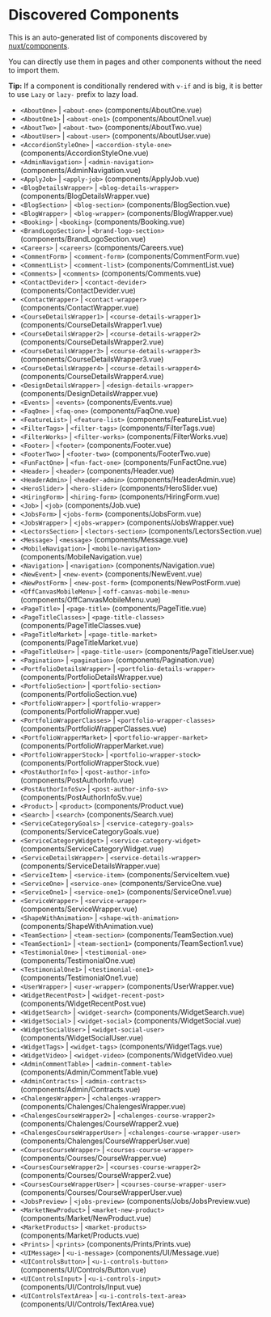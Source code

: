 # Discovered Components

This is an auto-generated list of components discovered by [nuxt/components](https://github.com/nuxt/components).

You can directly use them in pages and other components without the need to import them.

**Tip:** If a component is conditionally rendered with `v-if` and is big, it is better to use `Lazy` or `lazy-` prefix to lazy load.

- `<AboutOne>` | `<about-one>` (components/AboutOne.vue)
- `<AboutOne1>` | `<about-one1>` (components/AboutOne1.vue)
- `<AboutTwo>` | `<about-two>` (components/AboutTwo.vue)
- `<AboutUser>` | `<about-user>` (components/AboutUser.vue)
- `<AccordionStyleOne>` | `<accordion-style-one>` (components/AccordionStyleOne.vue)
- `<AdminNavigation>` | `<admin-navigation>` (components/AdminNavigation.vue)
- `<ApplyJob>` | `<apply-job>` (components/ApplyJob.vue)
- `<BlogDetailsWrapper>` | `<blog-details-wrapper>` (components/BlogDetailsWrapper.vue)
- `<BlogSection>` | `<blog-section>` (components/BlogSection.vue)
- `<BlogWrapper>` | `<blog-wrapper>` (components/BlogWrapper.vue)
- `<Booking>` | `<booking>` (components/Booking.vue)
- `<BrandLogoSection>` | `<brand-logo-section>` (components/BrandLogoSection.vue)
- `<Careers>` | `<careers>` (components/Careers.vue)
- `<CommentForm>` | `<comment-form>` (components/CommentForm.vue)
- `<CommentList>` | `<comment-list>` (components/CommentList.vue)
- `<Comments>` | `<comments>` (components/Comments.vue)
- `<ContactDevider>` | `<contact-devider>` (components/ContactDevider.vue)
- `<ContactWrapper>` | `<contact-wrapper>` (components/ContactWrapper.vue)
- `<CourseDetailsWrapper1>` | `<course-details-wrapper1>` (components/CourseDetailsWrapper1.vue)
- `<CourseDetailsWrapper2>` | `<course-details-wrapper2>` (components/CourseDetailsWrapper2.vue)
- `<CourseDetailsWrapper3>` | `<course-details-wrapper3>` (components/CourseDetailsWrapper3.vue)
- `<CourseDetailsWrapper4>` | `<course-details-wrapper4>` (components/CourseDetailsWrapper4.vue)
- `<DesignDetailsWrapper>` | `<design-details-wrapper>` (components/DesignDetailsWrapper.vue)
- `<Events>` | `<events>` (components/Events.vue)
- `<FaqOne>` | `<faq-one>` (components/FaqOne.vue)
- `<FeatureList>` | `<feature-list>` (components/FeatureList.vue)
- `<FilterTags>` | `<filter-tags>` (components/FilterTags.vue)
- `<FilterWorks>` | `<filter-works>` (components/FilterWorks.vue)
- `<Footer>` | `<footer>` (components/Footer.vue)
- `<FooterTwo>` | `<footer-two>` (components/FooterTwo.vue)
- `<FunFactOne>` | `<fun-fact-one>` (components/FunFactOne.vue)
- `<Header>` | `<header>` (components/Header.vue)
- `<HeaderAdmin>` | `<header-admin>` (components/HeaderAdmin.vue)
- `<HeroSlider>` | `<hero-slider>` (components/HeroSlider.vue)
- `<HiringForm>` | `<hiring-form>` (components/HiringForm.vue)
- `<Job>` | `<job>` (components/Job.vue)
- `<JobsForm>` | `<jobs-form>` (components/JobsForm.vue)
- `<JobsWrapper>` | `<jobs-wrapper>` (components/JobsWrapper.vue)
- `<LectorsSection>` | `<lectors-section>` (components/LectorsSection.vue)
- `<Message>` | `<message>` (components/Message.vue)
- `<MobileNavigation>` | `<mobile-navigation>` (components/MobileNavigation.vue)
- `<Navigation>` | `<navigation>` (components/Navigation.vue)
- `<NewEvent>` | `<new-event>` (components/NewEvent.vue)
- `<NewPostForm>` | `<new-post-form>` (components/NewPostForm.vue)
- `<OffCanvasMobileMenu>` | `<off-canvas-mobile-menu>` (components/OffCanvasMobileMenu.vue)
- `<PageTitle>` | `<page-title>` (components/PageTitle.vue)
- `<PageTitleClasses>` | `<page-title-classes>` (components/PageTitleClasses.vue)
- `<PageTitleMarket>` | `<page-title-market>` (components/PageTitleMarket.vue)
- `<PageTitleUser>` | `<page-title-user>` (components/PageTitleUser.vue)
- `<Pagination>` | `<pagination>` (components/Pagination.vue)
- `<PortfolioDetailsWrapper>` | `<portfolio-details-wrapper>` (components/PortfolioDetailsWrapper.vue)
- `<PortfolioSection>` | `<portfolio-section>` (components/PortfolioSection.vue)
- `<PortfolioWrapper>` | `<portfolio-wrapper>` (components/PortfolioWrapper.vue)
- `<PortfolioWrapperClasses>` | `<portfolio-wrapper-classes>` (components/PortfolioWrapperClasses.vue)
- `<PortfolioWrapperMarket>` | `<portfolio-wrapper-market>` (components/PortfolioWrapperMarket.vue)
- `<PortfolioWrapperStock>` | `<portfolio-wrapper-stock>` (components/PortfolioWrapperStock.vue)
- `<PostAuthorInfo>` | `<post-author-info>` (components/PostAuthorInfo.vue)
- `<PostAuthorInfoSv>` | `<post-author-info-sv>` (components/PostAuthorInfoSv.vue)
- `<Product>` | `<product>` (components/Product.vue)
- `<Search>` | `<search>` (components/Search.vue)
- `<ServiceCategoryGoals>` | `<service-category-goals>` (components/ServiceCategoryGoals.vue)
- `<ServiceCategoryWidget>` | `<service-category-widget>` (components/ServiceCategoryWidget.vue)
- `<ServiceDetailsWrapper>` | `<service-details-wrapper>` (components/ServiceDetailsWrapper.vue)
- `<ServiceItem>` | `<service-item>` (components/ServiceItem.vue)
- `<ServiceOne>` | `<service-one>` (components/ServiceOne.vue)
- `<ServiceOne1>` | `<service-one1>` (components/ServiceOne1.vue)
- `<ServiceWrapper>` | `<service-wrapper>` (components/ServiceWrapper.vue)
- `<ShapeWithAnimation>` | `<shape-with-animation>` (components/ShapeWithAnimation.vue)
- `<TeamSection>` | `<team-section>` (components/TeamSection.vue)
- `<TeamSection1>` | `<team-section1>` (components/TeamSection1.vue)
- `<TestimonialOne>` | `<testimonial-one>` (components/TestimonialOne.vue)
- `<TestimonialOne1>` | `<testimonial-one1>` (components/TestimonialOne1.vue)
- `<UserWrapper>` | `<user-wrapper>` (components/UserWrapper.vue)
- `<WidgetRecentPost>` | `<widget-recent-post>` (components/WidgetRecentPost.vue)
- `<WidgetSearch>` | `<widget-search>` (components/WidgetSearch.vue)
- `<WidgetSocial>` | `<widget-social>` (components/WidgetSocial.vue)
- `<WidgetSocialUser>` | `<widget-social-user>` (components/WidgetSocialUser.vue)
- `<WidgetTags>` | `<widget-tags>` (components/WidgetTags.vue)
- `<WidgetVideo>` | `<widget-video>` (components/WidgetVideo.vue)
- `<AdminCommentTable>` | `<admin-comment-table>` (components/Admin/CommentTable.vue)
- `<AdminContracts>` | `<admin-contracts>` (components/Admin/Contracts.vue)
- `<ChalengesWrapper>` | `<chalenges-wrapper>` (components/Chalenges/ChalengesWrapper.vue)
- `<ChalengesCourseWrapper2>` | `<chalenges-course-wrapper2>` (components/Chalenges/CourseWrapper2.vue)
- `<ChalengesCourseWrapperUser>` | `<chalenges-course-wrapper-user>` (components/Chalenges/CourseWrapperUser.vue)
- `<CoursesCourseWrapper>` | `<courses-course-wrapper>` (components/Courses/CourseWrapper.vue)
- `<CoursesCourseWrapper2>` | `<courses-course-wrapper2>` (components/Courses/CourseWrapper2.vue)
- `<CoursesCourseWrapperUser>` | `<courses-course-wrapper-user>` (components/Courses/CourseWrapperUser.vue)
- `<JobsPreview>` | `<jobs-preview>` (components/Jobs/JobsPreview.vue)
- `<MarketNewProduct>` | `<market-new-product>` (components/Market/NewProduct.vue)
- `<MarketProducts>` | `<market-products>` (components/Market/Products.vue)
- `<Prints>` | `<prints>` (components/Prints/Prints.vue)
- `<UIMessage>` | `<u-i-message>` (components/UI/Message.vue)
- `<UIControlsButton>` | `<u-i-controls-button>` (components/UI/Controls/Button.vue)
- `<UIControlsInput>` | `<u-i-controls-input>` (components/UI/Controls/Input.vue)
- `<UIControlsTextArea>` | `<u-i-controls-text-area>` (components/UI/Controls/TextArea.vue)
